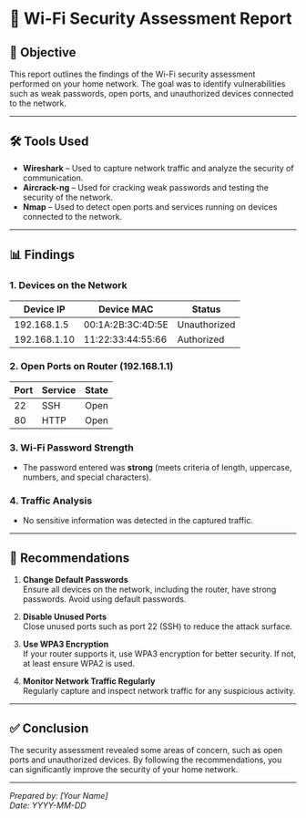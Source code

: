 # 📄 Wi-Fi Security Assessment Report

## 🧠 Objective

This report outlines the findings of the Wi-Fi security assessment performed on your home network. The goal was to identify vulnerabilities such as weak passwords, open ports, and unauthorized devices connected to the network.

---

## 🛠️ Tools Used

- **Wireshark** – Used to capture network traffic and analyze the security of communication.
- **Aircrack-ng** – Used for cracking weak passwords and testing the security of the network.
- **Nmap** – Used to detect open ports and services running on devices connected to the network.

---

## 📊 Findings

### 1. **Devices on the Network**

| Device IP      | Device MAC        | Status            |
|----------------|-------------------|-------------------|
| 192.168.1.5    | 00:1A:2B:3C:4D:5E | Unauthorized      |
| 192.168.1.10   | 11:22:33:44:55:66 | Authorized        |

### 2. **Open Ports on Router (192.168.1.1)**

| Port | Service | State  |
|------|---------|--------|
| 22   | SSH     | Open   |
| 80   | HTTP    | Open   |

### 3. **Wi-Fi Password Strength**

- The password entered was **strong** (meets criteria of length, uppercase, numbers, and special characters).

### 4. **Traffic Analysis**

- No sensitive information was detected in the captured traffic.

---

## 📌 Recommendations

1. **Change Default Passwords**  
   Ensure all devices on the network, including the router, have strong passwords. Avoid using default passwords.

2. **Disable Unused Ports**  
   Close unused ports such as port 22 (SSH) to reduce the attack surface.

3. **Use WPA3 Encryption**  
   If your router supports it, use WPA3 encryption for better security. If not, at least ensure WPA2 is used.

4. **Monitor Network Traffic Regularly**  
   Regularly capture and inspect network traffic for any suspicious activity.

---

## ✅ Conclusion

The security assessment revealed some areas of concern, such as open ports and unauthorized devices. By following the recommendations, you can significantly improve the security of your home network.

---

*Prepared by: [Your Name]*  
*Date: YYYY-MM-DD*
